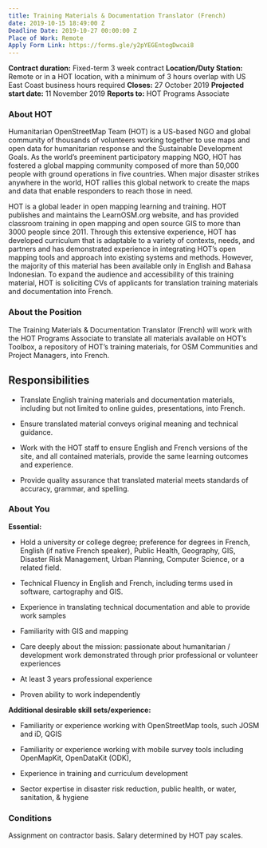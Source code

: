 ```yaml
---
title: Training Materials & Documentation Translator (French)
date: 2019-10-15 18:49:00 Z
Deadline Date: 2019-10-27 00:00:00 Z
Place of Work: Remote
Apply Form Link: https://forms.gle/y2pYEGEntogDwcai8
---
```


**Contract duration:** Fixed-term 3 week contract
**Location/Duty Station:** Remote or in a HOT location, with a minimum of 3 hours overlap with US East Coast business hours required
**Closes:** 27 October 2019
**Projected start date:** 11 November 2019
**Reports to:** HOT Programs Associate

### About HOT

Humanitarian OpenStreetMap Team (HOT) is a US-based NGO and global community of thousands of volunteers working together to use maps and open data for humanitarian response and the Sustainable Development Goals. As the world’s preeminent participatory mapping NGO, HOT has fostered a global mapping community composed of more than 50,000 people with ground operations in five countries. When major disaster strikes anywhere in the world, HOT rallies this global network to create the maps and data that enable responders to reach those in need.

HOT is a global leader in open mapping learning and training. HOT publishes and maintains the LearnOSM.org website, and has provided classroom training in open mapping and open source GIS to more than 3000 people since 2011. Through this extensive experience, HOT has developed curriculum that is adaptable to a variety of contexts, needs, and partners and has demonstrated experience in integrating HOT’s open mapping tools and approach into existing systems and methods. However, the majority of this material has been available only in English and Bahasa Indonesian. To expand the audience and accessibility of this training material, HOT is soliciting CVs of applicants for translation training materials and documentation into French.

### About the Position

The Training Materials & Documentation Translator (French) will work with the HOT Programs Associate to translate all materials available on HOT’s Toolbox, a repository of HOT’s training materials, for OSM Communities and Project Managers, into French.

## Responsibilities

* Translate English training materials and documentation materials, including but not limited to online guides, presentations, into French.

* Ensure translated material conveys original meaning and technical guidance.

* Work with the HOT staff to ensure English and French versions of the site, and all contained materials, provide the same learning outcomes and experience.

* Provide quality assurance that translated material meets standards of accuracy, grammar, and spelling.

### About You

**Essential:**

* Hold a university or college degree; preference for degrees in French, English (if native French speaker), Public Health, Geography, GIS, Disaster Risk Management, Urban Planning, Computer Science, or a related field.

* Technical Fluency in English and French, including terms used in software, cartography and GIS.

* Experience in translating technical documentation and able to provide work samples

* Familiarity with GIS and mapping

* Care deeply about the mission: passionate about humanitarian / development work demonstrated through prior professional or volunteer experiences

* At least 3 years professional experience

* Proven ability to work independently

**Additional desirable skill sets/experience:**

* Familiarity or experience working with OpenStreetMap tools, such JOSM and iD, QGIS

* Familiarity or experience working with mobile survey tools including OpenMapKit, OpenDataKit (ODK),

* Experience in training and curriculum development

* Sector expertise in disaster risk reduction, public health, or water, sanitation, & hygiene

### Conditions

Assignment on contractor basis. Salary determined by HOT pay scales.